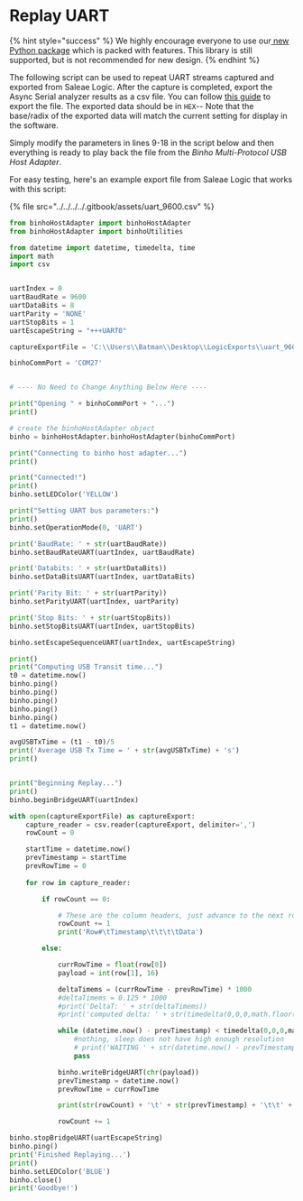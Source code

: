 # Replay UART

{% hint style="success" %}
We highly encourage everyone to use our[ new Python package](https://support.binho.io/python-libraries/binho-python-package) which is packed with features. This library is still supported, but is not recommended for new design.
{% endhint %}

The following script can be used to repeat UART streams captured and exported from Saleae Logic. After the capture is completed, export the Async Serial analyzer results as a csv file. You can follow [this guide](https://support.saleae.com/user-guide/using-logic/saving-loading-and-exporting-data#exporting-analyzer-results) to export the file. The exported data should be in `HEX`-- Note that the base/radix of the exported data will match the current setting for display in the software.

Simply modify the parameters in lines 9-18 in the script below and then everything is ready to play back the file from the _Binho Multi-Protocol USB Host Adapter_.

For easy testing, here's an example export file from Saleae Logic that works with this script:

{% file src="../../../../.gitbook/assets/uart_9600.csv" %}

```python
from binhoHostAdapter import binhoHostAdapter
from binhoHostAdapter import binhoUtilities

from datetime import datetime, timedelta, time
import math
import csv


uartIndex = 0
uartBaudRate = 9600
uartDataBits = 8
uartParity = 'NONE'
uartStopBits = 1
uartEscapeString = "+++UART0"

captureExportFile = 'C:\\Users\\Batman\\Desktop\\LogicExports\\uart_9600.csv'

binhoCommPort = 'COM27'


# ---- No Need to Change Anything Below Here ----

print("Opening " + binhoCommPort + "...")
print()

# create the binhoHostAdapter object
binho = binhoHostAdapter.binhoHostAdapter(binhoCommPort)

print("Connecting to binho host adapter...")
print()

print("Connected!")
print()
binho.setLEDColor('YELLOW')

print("Setting UART bus parameters:")
print()
binho.setOperationMode(0, 'UART')

print('BaudRate: ' + str(uartBaudRate))
binho.setBaudRateUART(uartIndex, uartBaudRate)

print('Databits: ' + str(uartDataBits))
binho.setDataBitsUART(uartIndex, uartDataBits)

print('Parity Bit: ' + str(uartParity))
binho.setParityUART(uartIndex, uartParity)

print('Stop Bits: ' + str(uartStopBits))
binho.setStopBitsUART(uartIndex, uartStopBits)

binho.setEscapeSequenceUART(uartIndex, uartEscapeString)

print()
print("Computing USB Transit time...")
t0 = datetime.now()
binho.ping()
binho.ping()
binho.ping()
binho.ping()
binho.ping()
t1 = datetime.now()

avgUSBTxTime = (t1 - t0)/5
print('Average USB Tx Time = ' + str(avgUSBTxTime) + 's')
print()


print("Beginning Replay...")
print()
binho.beginBridgeUART(uartIndex)

with open(captureExportFile) as captureExport:
	capture_reader = csv.reader(captureExport, delimiter=',')
	rowCount = 0

	startTime = datetime.now()
	prevTimestamp = startTime
	prevRowTime = 0
	
	for row in capture_reader:

		if rowCount == 0:

			# These are the column headers, just advance to the next row
			rowCount += 1
			print('Row#\tTimestamp\t\t\t\tData')

		else:

			currRowTime = float(row[0])
			payload = int(row[1], 16)

			deltaTimems = (currRowTime - prevRowTime) * 1000
			#deltaTimems = 0.125 * 1000
			#print('DeltaT: ' + str(deltaTimems))
			#print('computed delta: ' + str(timedelta(0,0,0,math.floor(deltaTimems))))

			while (datetime.now() - prevTimestamp) < timedelta(0,0,0,math.floor(deltaTimems)):
				#nothing, sleep does not have high enough resolution
				# print('WAITING ' + str(datetime.now() - prevTimestamp))
				pass

			binho.writeBridgeUART(chr(payload))
			prevTimestamp = datetime.now()
			prevRowTime = currRowTime

			print(str(rowCount) + '\t' + str(prevTimestamp) + '\t\t' + str(payload))

			rowCount += 1

binho.stopBridgeUART(uartEscapeString)
binho.ping()
print('Finished Replaying...')
print()
binho.setLEDColor('BLUE')
binho.close()
print('Goodbye!')
```
